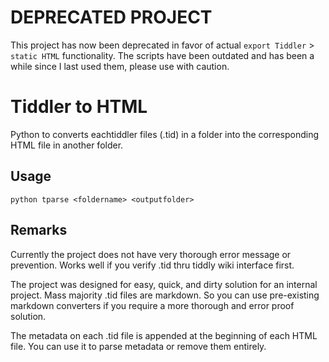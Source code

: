 # DEPRECATED PROJECT

This project has now been deprecated in favor of actual `export Tiddler` > `static HTML` functionality.
The scripts have been outdated and has been a while since I last used them, please use with caution.

# Tiddler to HTML
Python to converts eachtiddler files (.tid) in a folder into
the corresponding HTML file in another folder.

## Usage

```
python tparse <foldername> <outputfolder>
```

## Remarks
Currently the project does not have very thorough error
message or prevention. Works well if you verify .tid thru
tiddly wiki interface first.

The project was designed for easy, quick, and dirty solution
for an internal project. Mass majority .tid files are markdown.
So you can use pre-existing markdown converters if you require
a more thorough and error proof solution.

The metadata on each .tid file is appended at the beginning
of each HTML file. You can use it to parse metadata or
remove them entirely.
